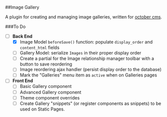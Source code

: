 ##Image Gallery

A plugin for creating and managing image galleries, written for [october cms](http://www.octobercms.com).

###To Do
- [ ] __Back End__
    - [X] Image Model `beforeSave()` function:  populate `display_order` and `content_html` fields
    - [ ] Gallery Model:  serialize `Images` in their proper display order
    - [ ] Create a partial for the Image relationship manager toolbar with a button to save reordering
    - [ ] Image reordering ajax handler (persist display order to the database)
    - [ ] Mark the "Galleries" menu item as `active` when on Galleries pages
- [ ] __Front End__
    - [ ] Basic Gallery component
    - [ ] Advanced Gallery component
    - [ ] Theme component overrides
    - [ ] Create Gallery "snippets" (or register components as snippets) to be used on Static Pages.